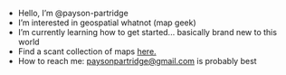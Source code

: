 - Hello, I’m @payson-partridge
- I’m interested in geospatial whatnot (map geek)
- I’m currently learning how to get started... basically brand new to this world
- Find a scant collection of maps [here. ]([url](https://www.arcgis.com/home/content.html?view=table&sortOrder=desc&sortField=modified&folder=ppartridge#content))
- How to reach me: paysonpartridge@gmail.com is probably best


